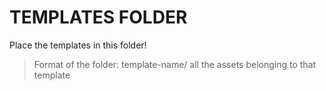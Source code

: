 
# TEMPLATES FOLDER

Place the templates in this folder!

> Format of the folder: template-name/ all the assets belonging to that template

